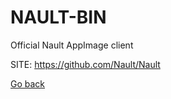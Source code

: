 # NAULT-BIN
 
 Official Nault AppImage client
 
 SITE: https://github.com/Nault/Nault

 [Go back](https://portable-linux-apps.github.io/apps.html)
